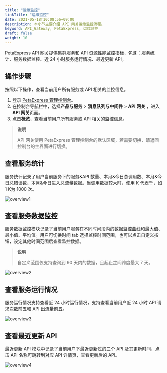 ```yaml
---
title: "运维监控"
linkTitle: "运维监控"
date: 2021-05-18T10:08:56+09:00
description: 本小节主要介绍 API 网关运维监控流程。 
keyword: API_Gateway, PetaExpress, 运维监控
draft: false
weight: 10
---
```


PetaExpress API 网关提供集群服务和 API 资源性能监控指标，包含：服务统计、服务数据监控、近 24 小时服务运行情况、最近更新 API。

## 操作步骤

按照以下操作，查看当前用户所有服务或 API 相关的监控信息。

1. 登录 [PetaExpress 管理控制台](https://console.petaexpress.com/login)。
2. 在控制台导航栏中，选择**产品与服务** > **消息队列与中间件** > **API 网关** ，进入**API 网关**页面。
3. 点击**概览**，查看当前用户所有服务或 API 相关的监控信息。

> **说明**
>
> API 网关使用 PetaExpress 管理控制台的默认区域，若需要切换，请返回控制台的主界面进行切换。

## 查看服务统计

服务统计记录了用户当前服务下的服务&API 数量、本月&今日总调用数、本月&今日总错误数、本月&今日进入总流量数据。当调用数据较大时，使用 K 代表千，如 1 K为 1000 次。

![overview1](../_images/overview1.png)

## 查看服务数据监控

服务数据监控模块记录了当前用户服务在不同时间段内的数据监控曲线和最大值、最小值、平均值。用户可切换时间 tab 选择监控时间范围，也可以点击自定义按钮，设定其他时间范围后查看监控数据。

> **说明**
>
> 自定义范围仅支持查询到 90 天内的数据，且起止之间跨度最大 7 天。

![overview2](../_images/overview2.png)

## 查看服务运行情况

服务运行情况支持查看近 24 小时运行情况，支持查看当前用户近 24 小时 API 请求次数前五和 API 出流量前五。

![overview3](../_images/overview3.png)

## 查看最近更新 API

最近更新 API 模块中记录了当前用户下最近更新过的三个 API 及其更新时间，点击 API 名称可跳转到对应 API 详情页，查看更新后的 API。

![overview4](../_images/overview4.png)
